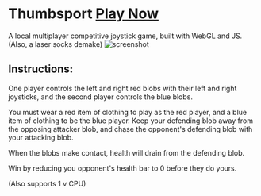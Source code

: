# Thumbsport [Play Now](https://maxbittker.github.io/thumbsport/)
A local multiplayer competitive joystick game, built with WebGL and JS. (Also, a laser socks demake)
![screenshot](https://i.imgur.com/lXWrYHe.png)

## Instructions:
One player controls the left and right red blobs with their left and right joysticks, and the second player controls the blue blobs.

You must wear a red item of clothing to play as the red player, and a blue item of clothing to be the blue player.
Keep your defending blob away from the opposing attacker blob, and chase the opponent's defending blob with your attacking blob.

When the blobs make contact, health will drain from the defending blob.

Win by reducing you opponent's health bar to 0 before they do yours.

(Also supports 1 v CPU)
